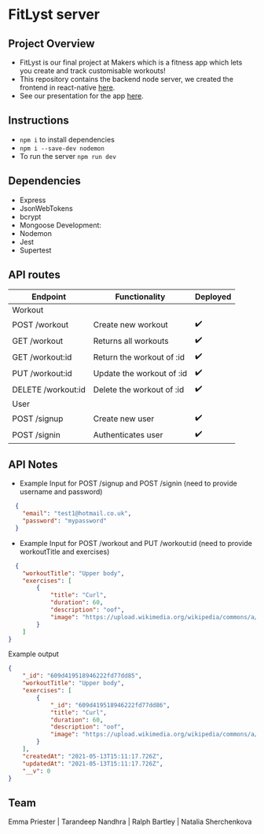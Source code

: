 # FitLyst server

## Project Overview

- FitLyst is our final project at Makers which is a fitness app which lets you create and track customisable workouts!
- This repository contains the backend node server, we created the frontend in react-native [here](https://github.com/Emmapr123/ControLLyfe-ReactNative).
- See our presentation for the app [here](https://docs.google.com/presentation/d/1RAreAAcFBBwqKJzzTdg3jYobHmaJ4x4WhKINr6EscDw/edit?usp=sharing).

## Instructions

- `npm i` to install dependencies
- `npm i --save-dev nodemon`
- To run the server `npm run dev`

## Dependencies
- Express
- JsonWebTokens
- bcrypt
- Mongoose
Development:
- Nodemon
- Jest
- Supertest

## API routes

| Endpoint          | Functionality            | Deployed         |
| ----------------  | -------------------------|------------------|
| Workout           |
| POST /workout     | Create new workout       |:heavy_check_mark:|
| GET /workout      | Returns all workouts     |:heavy_check_mark:|
| GET /workout:id   | Return the workout of :id|:heavy_check_mark:|
| PUT /workout:id   | Update the workout of :id|:heavy_check_mark:|
| DELETE /workout:id| Delete the workout of :id|:heavy_check_mark:|
| User              |
| POST /signup      | Create new user          |:heavy_check_mark:|
| POST /signin      | Authenticates user       |:heavy_check_mark:|

API Notes
--------

- Example Input for POST /signup and POST /signin (need to provide username and password)

```JSON
  {
    "email": "test1@hotmail.co.uk",
    "password": "mypassword"
  }
```

- Example Input for POST /workout and PUT /workout:id (need to provide workoutTitle and exercises)

```JSON
  {
    "workoutTitle": "Upper body",
    "exercises": [
        {
            "title": "Curl",
            "duration": 60,
            "description": "oof",
            "image": "https://upload.wikimedia.org/wikipedia/commons/a/a0/Squat_press_move.jpg"
        }
    ]
}
```

Example output
```JSON
{
    "_id": "609d419518946222fd77dd85",
    "workoutTitle": "Upper body",
    "exercises": [
        {
            "_id": "609d419518946222fd77dd86",
            "title": "Curl",
            "duration": 60,
            "description": "oof",
            "image": "https://upload.wikimedia.org/wikipedia/commons/a/a0/Squat_press_move.jpg"
        }
    ],
    "createdAt": "2021-05-13T15:11:17.726Z",
    "updatedAt": "2021-05-13T15:11:17.726Z",
    "__v": 0
}
```

## Team

Emma Priester | Tarandeep Nandhra | Ralph Bartley | Natalia Sherchenkova
